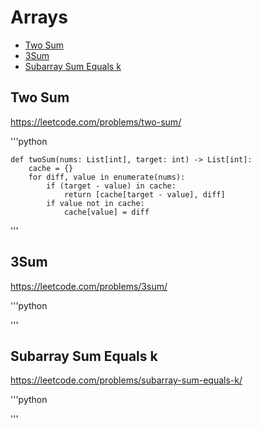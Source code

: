 # Arrays

+ [Two Sum](#two-sum)
+ [3Sum](#3sum)
+ [Subarray Sum Equals k](#subarray-sum-equals-k)

## Two Sum

https://leetcode.com/problems/two-sum/

'''python

    def twoSum(nums: List[int], target: int) -> List[int]:
        cache = {}
        for diff, value in enumerate(nums):
            if (target - value) in cache:
                return [cache[target - value], diff]
            if value not in cache:
                cache[value] = diff

'''

## 3Sum

https://leetcode.com/problems/3sum/

'''python

'''

## Subarray Sum Equals k

https://leetcode.com/problems/subarray-sum-equals-k/

'''python

'''
